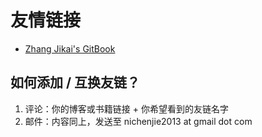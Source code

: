 # 友情链接

- [Zhang Jikai's GitBook](https://gitbook.zhangjikai.com/)

## 如何添加 / 互换友链？

1. 评论：你的博客或书籍链接 + 你希望看到的友链名字
2. 邮件：内容同上，发送至 nichenjie2013 at gmail dot com
